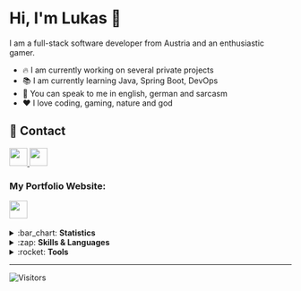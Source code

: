 # Hi, I'm Lukas :wave:

I am a full-stack software developer from Austria and an enthusiastic gamer.

- :fire: I am currently working on several private projects
- :books: I am currently learning Java, Spring Boot, DevOps
- :speech_balloon: You can speak to me in english, german and sarcasm
- :heart: I love coding, gaming, nature and god

## :page_with_curl: Contact

<a href="mailto: contact@lukas-volgger.at" target="_blank">
  <img src="https://img.shields.io/static/v1?label=&message=EMAIL&color=%23202121&style=for-the-badge&logo=protonmail&logoColor=%23ECB831" height="32">
</a>
<a href="https://www.linkedin.com/in/lukas-volgger-894541251/" target="_blank">
  <img src="https://img.shields.io/static/v1?label=&message=linkedin&color=%23202121&style=for-the-badge&logo=linkedin&logoColor=%230961B8" height="32">
</a>

<br>

### My Portfolio Website:

<a href="https://lukas-volgger.at" target="_blank">
  <img src="https://img.shields.io/static/v1?label=&message=www.lukas-volgger.at&color=%23202121&style=for-the-badge&logo=googlechrome&logoColor=%2339a6e6" height="32">
</a>

<br>
<br>

<details> 
  <summary>:bar_chart: <b>Statistics</b></summary>
  <br>
  
  <img alt="Lukas Volgger's Top Languages" src="https://github-readme-stats.vercel.app/api/top-langs/?username=LukasVolgger&layout=compact&bg_color=202121&hide_border=true&text_color=ffffff&title_color=e64d39" height="200px" />
  <br>
  <img alt="Lukas Volgger's GitHub stats" src="https://github-readme-stats.vercel.app/api?username=LukasVolgger&show_icons=true&bg_color=202121&hide_border=true&text_color=ffffff&title_color=ff035f" height="200px" />

</details>

<details> 
  <summary>:zap: <b>Skills & Languages</b></summary>
  <br>

  <img src="https://img.shields.io/static/v1?label=&message=Java&color=%23202121&style=for-the-badge&logo=openjdk&logoColor=%23E97B18" height="32">
  <img src="https://img.shields.io/static/v1?label=&message=Spring+(Boot)&color=%23202121&style=for-the-badge&logo=spring&logoColor=%236EB442" height="32">
  <img src="https://img.shields.io/static/v1?label=&message=Play+Framework&color=%23202121&style=for-the-badge&logo=openjdk&logoColor=%238BC63A" height="32">
  <img src="https://img.shields.io/static/v1?label=&message=Angular&color=%23202121&style=for-the-badge&logo=angular&logoColor=%23D2002F" height="32">
  <img src="https://img.shields.io/static/v1?label=&message=JavaScript&color=%23202121&style=for-the-badge&logo=JavaScript&logoColor=%23EAD41C" height="32">
  <img src="https://img.shields.io/static/v1?label=&message=TypeScript&color=%23202121&style=for-the-badge&logo=typescript&logoColor=%232F74C0" height="32">
  <img src="https://img.shields.io/static/v1?label=&message=HTML5&color=%23202121&style=for-the-badge&logo=html5&logoColor=%23D84924" height="32">
  <img src="https://img.shields.io/static/v1?label=&message=CSS3&color=%23202121&style=for-the-badge&logo=css3&logoColor=%232449D8" height="32">
  <img src="https://img.shields.io/static/v1?label=&message=MySQL&color=%23202121&style=for-the-badge&logo=mysql&logoColor=%23006F88" height="32">
  <img src="https://img.shields.io/static/v1?label=&message=Git&color=%23202121&style=for-the-badge&logo=git&logoColor=%23E94E31" height="32">
  <img src="https://img.shields.io/static/v1?label=&message=Bootstrap&color=%23202121&style=for-the-badge&logo=bootstrap&logoColor=%23880AFB" height="32">
  <img src="https://img.shields.io/static/v1?label=&message=Material+Design&color=%23202121&style=for-the-badge&logo=material-design&logoColor=%236F6F6F" height="32">
 
</details>

<details> 
  <summary>:rocket: <b>Tools</b></summary>
  <br>

  <img src="https://img.shields.io/static/v1?label=&message=IntelliJ+IDEA&color=%23202121&style=for-the-badge&logo=intellijidea&logoColor=%23EFEFEF" height="32">
  <img src="https://img.shields.io/static/v1?label=&message=VS+Code&color=%23202121&style=for-the-badge&logo=visual-studio-code&logoColor=%2341A2E9" height="32">
  <img src="https://img.shields.io/static/v1?label=&message=Docker&color=%23202121&style=for-the-badge&logo=docker&logoColor=%230997E5" height="32">
  <img src="https://img.shields.io/static/v1?label=&message=Node.JS&color=%23202121&style=for-the-badge&logo=node.js&logoColor=%237CC327" height="32">
  <img src="https://img.shields.io/static/v1?label=&message=Firebase&color=%23202121&style=for-the-badge&logo=firebase&logoColor=%23F2C12D" height="32">
  <img src="https://img.shields.io/static/v1?label=&message=GitHub&color=%23202121&style=for-the-badge&logo=github&logoColor=%23ffffff" height="32">
  
</details>
  
  ---
  
![Visitors](https://api.visitorbadge.io/api/VisitorHit?user=LukasVolgger&repo=LukasVolgger&labelColor=%23202121&countColor=%23202121)
